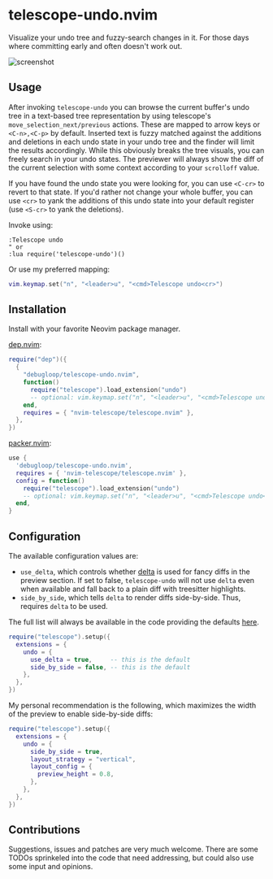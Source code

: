 # telescope-undo.nvim
Visualize your undo tree and fuzzy-search changes in it. For those days where committing early and
often doesn't work out.

![screenshot](https://user-images.githubusercontent.com/4604331/208297854-df5a104a-2fc1-4411-9f5f-5e40454d8dac.png)

## Usage

After invoking `telescope-undo` you can browse the current buffer's undo tree in a text-based tree
representation by using telescope's `move_selection_next/previous` actions. These are mapped to
arrow keys or `<C-n>,<C-p>` by default. Inserted text is fuzzy matched against the additions and
deletions in each undo state in your undo tree and the finder will limit the results accordingly.
While this obviously breaks the tree visuals, you can freely search in your undo states. The
previewer will always show the diff of the current selection with some context according to your
`scrolloff` value.

If you have found the undo state you were looking for, you can use `<C-cr>` to revert to that state.
If you'd rather not change your whole buffer, you can use `<cr>` to yank the additions of this undo
state into your default register (use `<S-cr>` to yank the deletions).

Invoke using:

```viml
:Telescope undo
" or
:lua require('telescope-undo')()
```

Or use my preferred mapping:

```lua
vim.keymap.set("n", "<leader>u", "<cmd>Telescope undo<cr>")
```

## Installation
Install with your favorite Neovim package manager.

[dep.nvim](https://github.com/chiyadev/dep):

```lua
require("dep")({
  {
    "debugloop/telescope-undo.nvim",
    function()
      require("telescope").load_extension("undo")
      -- optional: vim.keymap.set("n", "<leader>u", "<cmd>Telescope undo<cr>")
    end,
    requires = { "nvim-telescope/telescope.nvim" },
  },
})
```

[packer.nvim](https://github.com/wbthomason/packer.nvim):

```lua
use {
  'debugloop/telescope-undo.nvim',
  requires = { 'nvim-telescope/telescope.nvim' },
  config = function()
    require("telescope").load_extension("undo")
    -- optional: vim.keymap.set("n", "<leader>u", "<cmd>Telescope undo<cr>")
  end,
}
```

## Configuration

The available configuration values are:

* `use_delta`, which controls whether [delta](https://github.com/dandavison/delta) is used for fancy
diffs in the preview section. If set to false, `telescope-undo` will not use `delta` even when
available and fall back to a plain diff with treesitter highlights.
* `side_by_side`, which tells `delta` to render diffs side-by-side. Thus, requires `delta` to be
used.

The full list will always be available in the code providing the defaults
[here](https://github.com/debugloop/telescope-undo.nvim/blob/main/lua/telescope/_extensions/undo.lua#L6).

```lua
require("telescope").setup({
  extensions = {
    undo = {
      use_delta = true,     -- this is the default
      side_by_side = false, -- this is the default
    },
  },
})
```

My personal recommendation is the following, which maximizes the width of the preview to enable
side-by-side diffs:

```lua
require("telescope").setup({
  extensions = {
    undo = {
      side_by_side = true,
      layout_strategy = "vertical",
      layout_config = {
        preview_height = 0.8,
      },
    },
  },
})
```

## Contributions

Suggestions, issues and patches are very much welcome. There are some TODOs sprinkeled into the code
that need addressing, but could also use some input and opinions.
